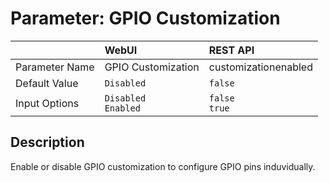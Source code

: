 # Parameter: GPIO Customization

|                   | WebUI               | REST API
|:---               |:---                 |:----
| Parameter Name    | GPIO Customization  | customizationenabled
| Default Value     | `Disabled`          | `false`
| Input Options     | `Disabled`<br>`Enabled` | `false`<br>`true` 



## Description

Enable or disable GPIO customization to configure GPIO pins induvidually.
